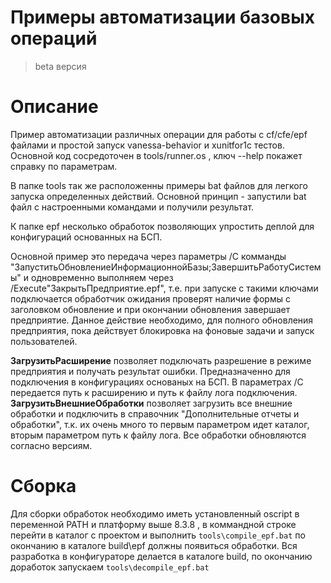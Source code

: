 Примеры автоматизации базовых операций
==
 
> beta версия 
 
Описание 
===

Пример автоматизации различных операции для работы с cf/cfe/epf файлами и простой запуск vanessa-behavior и xunitfor1c тестов. 
Основной код сосредоточен в tools/runner.os , ключ --help покажет справку по параметрам. 

В папке tools так же расположенны примеры bat файлов для легкого запуска определенных действий. 
Основной принцип - запустили bat файл с настроенными командами и получили результат.

К папке epf несколько обработок позволяющих упростить деплой для конфигураций основанных на БСП. 

Основной пример это передача через параметры /C комманды "ЗапуститьОбновлениеИнформационнойБазы;ЗавершитьРаботуСистемы" и одновременно выполняем через /Execute"ЗакрытьПредприятие.epf", т.е. при запуске с такими ключами подключается обработчик ожидания проверят наличие формы с заголовком обновление и при окончании обновления завершает предприятие. Данное действие необходимо, для полного обновления предприятия, пока действует блокировка на фоновые задачи и запуск пользователей.

**ЗагрузитьРасширение** позволяет подключать разрешение в режиме предприятия и получать результат ошибки. Предназначенно для подключения в конфигурациях основаных на БСП. В параметрах /C передается путь к расширению и путь к файлу лога подключения. 
**ЗагрузитьВнешниеОбработки** позволяет загрузить все внешние обработки и подключить в справочник "Дополнительные отчеты и обработки", т.к. их очень много то первым параметром идет каталог, вторым параметром путь к файлу лога. Все обработки обновляются согласно версиям.

Сборка
===

Для сборки обработок необходимо иметь установленный oscript в переменной PATH и платформу выше 8.3.8 , в коммандной строке перейти в каталог с проектом и выполнить ```tools\compile_epf.bat``` по окончанию в каталоге build\epf должны появиться обработки.
Вся разработка в конфигураторе делается в каталоге build, по окончанию доработок запускаем ```tools\decompile_epf.bat``` 

 
 
 
